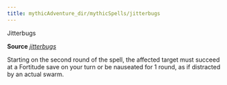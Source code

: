 ```yaml
---
title: mythicAdventure_dir/mythicSpells/jitterbugs
---
```

Jitterbugs

**Source** [_jitterbugs_](advancedRaceGuid_dir/coreRaces/gnomes#_jitterbugs)

Starting on the second round of the spell, the affected target must succeed at a Fortitude save on your turn or be nauseated for 1 round, as if distracted by an actual swarm.

